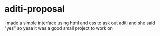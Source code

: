 # aditi-proposal
i made a simple interface using html and css to ask out aditi and she said "yes" so yeaa it was a good small project to work on

